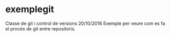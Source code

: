 # exemplegit
Classe  de git i control de versions
20/10/2016 
Exemple per veure com es fa el procés de git entre repositoris.
